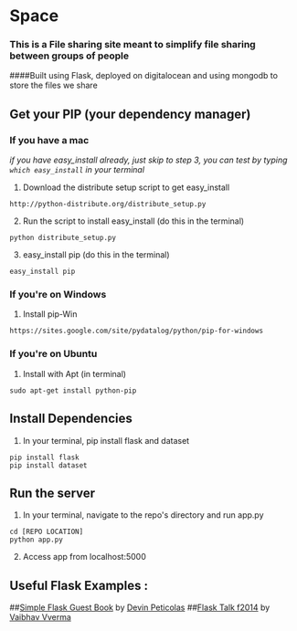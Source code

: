 Space
============

### This is a File sharing site meant to simplify file sharing between groups of people
####Built using Flask, deployed on digitalocean and using mongodb to store the files we share




## Get your PIP (your dependency manager)

### If you have a mac

_if you have easy_install already, just skip to step 3, you can test by typing ```which easy_install``` in your terminal_

1. Download the distribute setup script to get easy_install
```
http://python-distribute.org/distribute_setup.py
```

2. Run the script to install easy_install (do this in the terminal)
```
python distribute_setup.py
```

3. easy_install pip (do this in the terminal)
```
easy_install pip
```

### If you're on Windows

1. Install pip-Win
```
https://sites.google.com/site/pydatalog/python/pip-for-windows
```

### If you're on Ubuntu

1. Install with Apt (in terminal)
```
sudo apt-get install python-pip
```

## Install Dependencies

1. In your terminal, pip install flask and dataset
```
pip install flask
pip install dataset
```

## Run the server

1. In your terminal, navigate to the repo's directory and run app.py
```
cd [REPO LOCATION]
python app.py
```

2. Access app from localhost:5000

## Useful Flask Examples :
##[Simple Flask Guest Book](https://github.com/x/Simple-Flask-Guest-Book) by [Devin Peticolas](https://github.com/x)
##[Flask Talk f2014](https://github.com/usacs/flaskTalkF2014) by [Vaibhav Vverma](https://github.com/v)
##
